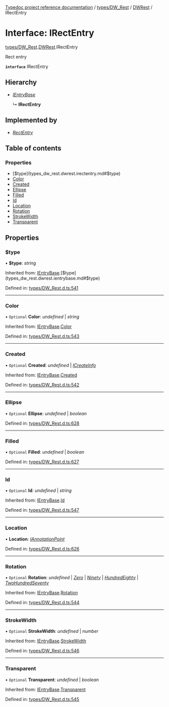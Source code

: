[Typedoc project reference documentation](../README.md) / [types/DW_Rest](../modules/types_dw_rest.md) / [DWRest](../modules/types_dw_rest.dwrest.md) / IRectEntry

# Interface: IRectEntry

[types/DW_Rest](../modules/types_dw_rest.md).[DWRest](../modules/types_dw_rest.dwrest.md).IRectEntry

Rect entry

**`interface`** IRectEntry

## Hierarchy

* [*IEntryBase*](types_dw_rest.dwrest.ientrybase.md)

  ↳ **IRectEntry**

## Implemented by

* [*RectEntry*](../classes/annotations.rectentry.md)

## Table of contents

### Properties

- [$type](types_dw_rest.dwrest.irectentry.md#$type)
- [Color](types_dw_rest.dwrest.irectentry.md#color)
- [Created](types_dw_rest.dwrest.irectentry.md#created)
- [Ellipse](types_dw_rest.dwrest.irectentry.md#ellipse)
- [Filled](types_dw_rest.dwrest.irectentry.md#filled)
- [Id](types_dw_rest.dwrest.irectentry.md#id)
- [Location](types_dw_rest.dwrest.irectentry.md#location)
- [Rotation](types_dw_rest.dwrest.irectentry.md#rotation)
- [StrokeWidth](types_dw_rest.dwrest.irectentry.md#strokewidth)
- [Transparent](types_dw_rest.dwrest.irectentry.md#transparent)

## Properties

### $type

• **$type**: *string*

Inherited from: [IEntryBase](types_dw_rest.dwrest.ientrybase.md).[$type](types_dw_rest.dwrest.ientrybase.md#$type)

Defined in: [types/DW_Rest.d.ts:541](https://github.com/DocuWare/REST-Sample-TS/blob/6f07cff/src/types/DW_Rest.d.ts#L541)

___

### Color

• `Optional` **Color**: *undefined* \| *string*

Inherited from: [IEntryBase](types_dw_rest.dwrest.ientrybase.md).[Color](types_dw_rest.dwrest.ientrybase.md#color)

Defined in: [types/DW_Rest.d.ts:543](https://github.com/DocuWare/REST-Sample-TS/blob/6f07cff/src/types/DW_Rest.d.ts#L543)

___

### Created

• `Optional` **Created**: *undefined* \| [*ICreateInfo*](types_dw_rest.dwrest.icreateinfo.md)

Inherited from: [IEntryBase](types_dw_rest.dwrest.ientrybase.md).[Created](types_dw_rest.dwrest.ientrybase.md#created)

Defined in: [types/DW_Rest.d.ts:542](https://github.com/DocuWare/REST-Sample-TS/blob/6f07cff/src/types/DW_Rest.d.ts#L542)

___

### Ellipse

• `Optional` **Ellipse**: *undefined* \| *boolean*

Defined in: [types/DW_Rest.d.ts:628](https://github.com/DocuWare/REST-Sample-TS/blob/6f07cff/src/types/DW_Rest.d.ts#L628)

___

### Filled

• `Optional` **Filled**: *undefined* \| *boolean*

Defined in: [types/DW_Rest.d.ts:627](https://github.com/DocuWare/REST-Sample-TS/blob/6f07cff/src/types/DW_Rest.d.ts#L627)

___

### Id

• `Optional` **Id**: *undefined* \| *string*

Inherited from: [IEntryBase](types_dw_rest.dwrest.ientrybase.md).[Id](types_dw_rest.dwrest.ientrybase.md#id)

Defined in: [types/DW_Rest.d.ts:547](https://github.com/DocuWare/REST-Sample-TS/blob/6f07cff/src/types/DW_Rest.d.ts#L547)

___

### Location

• **Location**: [*IAnnotationPoint*](types_dw_rest.dwrest.iannotationpoint.md)

Defined in: [types/DW_Rest.d.ts:626](https://github.com/DocuWare/REST-Sample-TS/blob/6f07cff/src/types/DW_Rest.d.ts#L626)

___

### Rotation

• `Optional` **Rotation**: *undefined* \| [*Zero*](../enums/types_dw_rest.dwrest.rotation.md#zero) \| [*Ninety*](../enums/types_dw_rest.dwrest.rotation.md#ninety) \| [*HundredEighty*](../enums/types_dw_rest.dwrest.rotation.md#hundredeighty) \| [*TwoHundredSeventy*](../enums/types_dw_rest.dwrest.rotation.md#twohundredseventy)

Inherited from: [IEntryBase](types_dw_rest.dwrest.ientrybase.md).[Rotation](types_dw_rest.dwrest.ientrybase.md#rotation)

Defined in: [types/DW_Rest.d.ts:544](https://github.com/DocuWare/REST-Sample-TS/blob/6f07cff/src/types/DW_Rest.d.ts#L544)

___

### StrokeWidth

• `Optional` **StrokeWidth**: *undefined* \| *number*

Inherited from: [IEntryBase](types_dw_rest.dwrest.ientrybase.md).[StrokeWidth](types_dw_rest.dwrest.ientrybase.md#strokewidth)

Defined in: [types/DW_Rest.d.ts:546](https://github.com/DocuWare/REST-Sample-TS/blob/6f07cff/src/types/DW_Rest.d.ts#L546)

___

### Transparent

• `Optional` **Transparent**: *undefined* \| *boolean*

Inherited from: [IEntryBase](types_dw_rest.dwrest.ientrybase.md).[Transparent](types_dw_rest.dwrest.ientrybase.md#transparent)

Defined in: [types/DW_Rest.d.ts:545](https://github.com/DocuWare/REST-Sample-TS/blob/6f07cff/src/types/DW_Rest.d.ts#L545)
